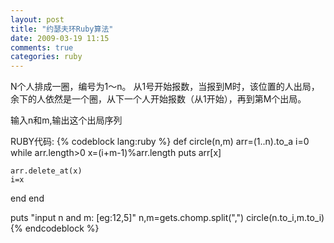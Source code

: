 ```yaml
---
layout: post
title: "约瑟夫环Ruby算法"
date: 2009-03-19 11:15
comments: true
categories: ruby
---
```

N个人排成一圈，编号为1～n。
从1号开始报数，当报到M时，该位置的人出局，余下的人依然是一个圈，从下一个人开始报数（从1开始），再到第M个出局。

输入n和m,输出这个出局序列

RUBY代码:
{% codeblock lang:ruby %}
def circle(n,m)
  arr=(1..n).to_a
  i=0
  while arr.length>0
    x=(i+m-1)%arr.length
    puts arr[x]

    arr.delete_at(x)
    i=x
  end
end

puts "input n and m: [eg:12,5]"
n,m=gets.chomp.split(",")
circle(n.to_i,m.to_i)
{% endcodeblock %}